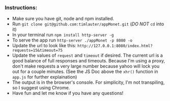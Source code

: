 
### Instructions:


 * Make sure you have git, node and npm installed.
 * Run `git clone git@github.com:timlauter/appMonet.git` (*DO NOT* `cd` into it)
 * In your terminal run `npm install http-server -g`
 * To serve the app run `http-server ./appMonet -p 8080 -o`
 * Update the url to look like this: `http://127.0.0.1:8080/index.html?requests=15&timeout=75`
 * Update the values of `request` and `timeout` if desired. The current url is a good balance of full responses and timeouts. Because I'm using a proxy, don't make requests a very large number because yahoo will lock you out for a couple minutes. (See the JS Doc above the `xhr()` function in `app.js` for further explaination)
 * The output is in the browser's console. For simplicity, I'm not transpiling, so I suggest using Chrome.
 * Have fun and let me know if you have any questions!
